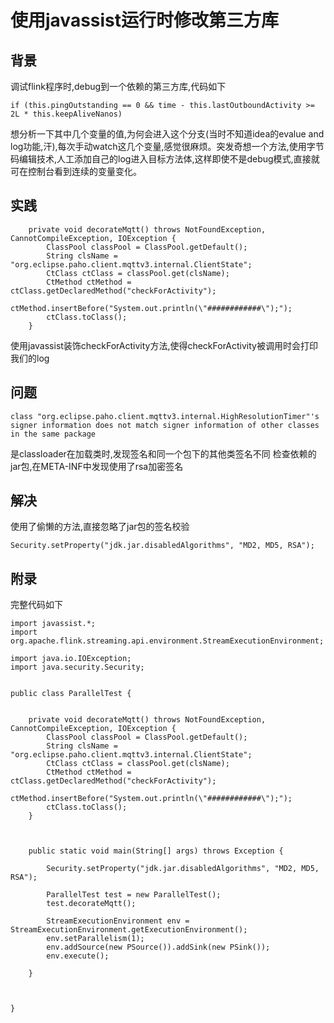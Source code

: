 # 使用javassist运行时修改第三方库

## 背景
调试flink程序时,debug到一个依赖的第三方库,代码如下
```
if (this.pingOutstanding == 0 && time - this.lastOutboundActivity >= 2L * this.keepAliveNanos) 

```
想分析一下其中几个变量的值,为何会进入这个分支(当时不知道idea的evalue and log功能,汗),每次手动watch这几个变量,感觉很麻烦。突发奇想一个方法,使用字节码编辑技术,人工添加自己的log进入目标方法体,这样即使不是debug模式,直接就可在控制台看到连续的变量变化。


## 实践

```
    private void decorateMqtt() throws NotFoundException, CannotCompileException, IOException {
        ClassPool classPool = ClassPool.getDefault();
        String clsName = "org.eclipse.paho.client.mqttv3.internal.ClientState";
        CtClass ctClass = classPool.get(clsName);
        CtMethod ctMethod = ctClass.getDeclaredMethod("checkForActivity");
        ctMethod.insertBefore("System.out.println(\"############\");");
        ctClass.toClass();
    }
```
使用javassist装饰checkForActivity方法,使得checkForActivity被调用时会打印我们的log


## 问题
```
class "org.eclipse.paho.client.mqttv3.internal.HighResolutionTimer"'s signer information does not match signer information of other classes in the same package
```
是classloader在加载类时,发现签名和同一个包下的其他类签名不同
检查依赖的jar包,在META-INF中发现使用了rsa加密签名

## 解决
使用了偷懒的方法,直接忽略了jar包的签名校验
```
Security.setProperty("jdk.jar.disabledAlgorithms", "MD2, MD5, RSA");
```

## 附录
完整代码如下
```
import javassist.*;
import org.apache.flink.streaming.api.environment.StreamExecutionEnvironment;

import java.io.IOException;
import java.security.Security;


public class ParallelTest {


    private void decorateMqtt() throws NotFoundException, CannotCompileException, IOException {
        ClassPool classPool = ClassPool.getDefault();
        String clsName = "org.eclipse.paho.client.mqttv3.internal.ClientState";
        CtClass ctClass = classPool.get(clsName);
        CtMethod ctMethod = ctClass.getDeclaredMethod("checkForActivity");
        ctMethod.insertBefore("System.out.println(\"############\");");
        ctClass.toClass();
    }



    public static void main(String[] args) throws Exception {

        Security.setProperty("jdk.jar.disabledAlgorithms", "MD2, MD5, RSA");
        
        ParallelTest test = new ParallelTest();
        test.decorateMqtt();
        
        StreamExecutionEnvironment env = StreamExecutionEnvironment.getExecutionEnvironment();
        env.setParallelism(1);
        env.addSource(new PSource()).addSink(new PSink());
        env.execute();
        
    }



}
```
